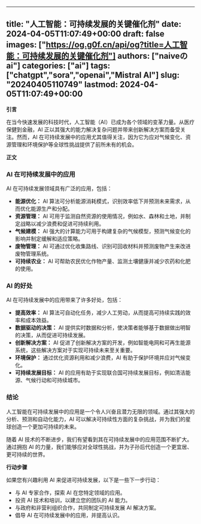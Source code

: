 
---
title: "人工智能：可持续发展的关键催化剂"
date: 2024-04-05T11:07:49+00:00
draft: false
images: ["https://og.g0f.cn/api/og?title=人工智能：可持续发展的关键催化剂"]
authors: ["naiveのai"]
categories: ["ai"]
tags: ["chatgpt","sora","openai","Mistral AI"]
slug: "20240405110749"
lastmod: 2024-04-05T11:07:49+00:00
---
**引言**

在当今快速发展的科技时代，人工智能（AI）已成为各个领域的变革力量。从医疗保健到金融，AI 正以其强大的能力解决复杂问题并带来创新解决方案而备受关注。然而，AI 在可持续发展中的应用尤其值得关注，因为它为应对气候变化、资源管理和环境保护等全球性挑战提供了前所未有的机会。

**正文**

### AI 在可持续发展中的应用

AI 在可持续发展领域具有广泛的应用，包括：

- **能源优化：** AI 算法可分析能源消耗模式，识别效率低下并预测未来需求，从而优化能源生产和分配。
- **资源管理：** AI 可用于监测自然资源的使用情况，例如水、森林和土地，并制定战略以减少浪费和促进可持续利用。
- **气候建模：** AI 强大的计算能力可用于构建复杂的气候模型，预测气候变化的影响并制定缓解和适应策略。
- **废物管理：** AI 可通过优化收集路线、识别可回收材料并预测废物产生来改进废物管理系统。
- **可持续农业：** AI 可帮助农民优化作物产量、监测土壤健康并减少农药和化肥的使用。

### AI 的好处

AI 在可持续发展中的应用带来了许多好处，包括：

- **提高效率：** AI 算法可自动化任务，减少人工劳动，从而提高可持续实践的效率和成本效益。
- **数据驱动的决策：** AI 提供实时数据和分析，使决策者能够基于数据做出明智的决策，从而促进可持续发展。
- **创新解决方案：** AI 促进了创新解决方案的开发，例如智能电网和可再生能源系统，这些解决方案对于实现可持续未来至关重要。
- **环境保护：** 通过优化资源利用和减少浪费，AI 有助于保护环境并应对气候变化。
- **可持续发展目标：** AI 的应用有助于实现联合国可持续发展目标，例如清洁能源、气候行动和可持续城市。

### 结论

人工智能在可持续发展中的应用是一个令人兴奋且潜力无限的领域。通过其强大的分析、预测和自动化能力，AI 可以解决可持续性方面的复杂挑战，并为我们的星球创造一个更加可持续的未来。

随着 AI 技术的不断进步，我们有望看到其在可持续发展中的应用范围不断扩大。通过拥抱 AI 的力量，我们能够应对全球性挑战，并为子孙后代创造一个更宜居、更可持续的世界。

**行动步骤**

如果您有兴趣利用 AI 来促进可持续发展，以下是一些下一步行动：

- 与 AI 专家合作，探索 AI 在您特定领域的应用。
- 投资 AI 技术和培训，以建立您的团队的 AI 能力。
- 与政府和非营利组织合作，共同制定可持续发展 AI 解决方案。
- 倡导 AI 在可持续发展中的应用，并提高认识。